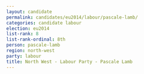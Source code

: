 ```yaml
---
layout: candidate
permalink: candidates/eu2014/labour/pascale-lamb/
categories: candidate labour
election: eu2014
list-rank: 8
list-rank-ordinal: 8th
person: pascale-lamb
region: north-west
party: labour
title: North West - Labour Party - Pascale Lamb
---
```


